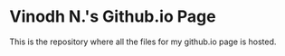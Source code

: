 # Vinodh N.'s Github.io Page
This is the repository where all the files for my github.io page is hosted.
